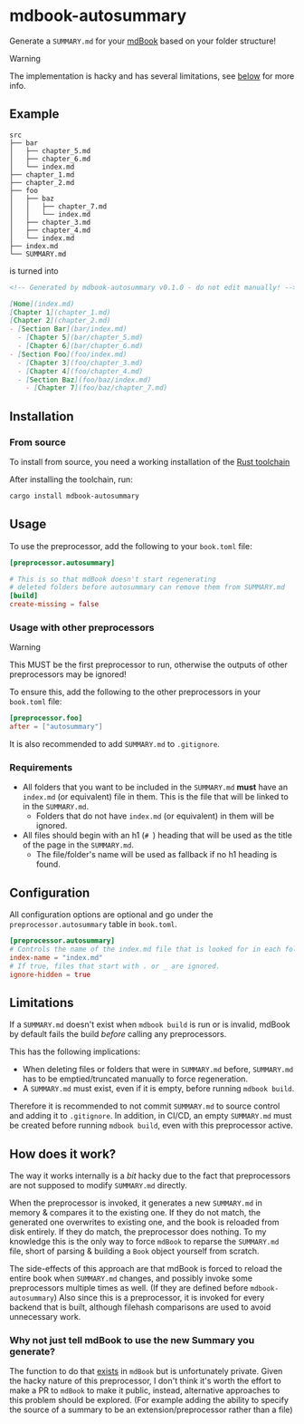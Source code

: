 # mdbook-autosummary

Generate a `SUMMARY.md` for your [mdBook](https://github.com/rust-lang/mdBook) based on your folder structure!

> [!WARNING]
> The implementation is hacky and has several limitations, see [below](#limitations) for more info.

## Example

```
src
├── bar
│   ├── chapter_5.md
│   ├── chapter_6.md
│   └── index.md
├── chapter_1.md
├── chapter_2.md
├── foo
│   ├── baz
│   │   ├── chapter_7.md
│   │   └── index.md
│   ├── chapter_3.md
│   ├── chapter_4.md
│   └── index.md
├── index.md
└── SUMMARY.md
```

is turned into

```markdown
<!-- Generated by mdbook-autosummary v0.1.0 - do not edit manually! -->

[Home](index.md)
[Chapter 1](chapter_1.md)
[Chapter 2](chapter_2.md)
- [Section Bar](bar/index.md)
  - [Chapter 5](bar/chapter_5.md)
  - [Chapter 6](bar/chapter_6.md)
- [Section Foo](foo/index.md)
  - [Chapter 3](foo/chapter_3.md)
  - [Chapter 4](foo/chapter_4.md)
  - [Section Baz](foo/baz/index.md)
    - [Chapter 7](foo/baz/chapter_7.md)

```

## Installation

### From source

To install from source, you need a working installation of the [Rust toolchain](https://rustup.rs/)

After installing the toolchain, run:

```sh
cargo install mdbook-autosummary
```

## Usage

To use the preprocessor, add the following to your `book.toml` file:

```toml
[preprocessor.autosummary]

# This is so that mdBook doesn't start regenerating 
# deleted folders before autosummary can remove them from SUMMARY.md
[build]
create-missing = false
```

### Usage with other preprocessors

> [!WARNING]
> This MUST be the first preprocessor to run, otherwise the outputs of other preprocessors may be ignored!

To ensure this, add the following to the other preprocessors in your `book.toml` file:

```toml
[preprocessor.foo]
after = ["autosummary"]
```

It is also recommended to add `SUMMARY.md` to `.gitignore`.

### Requirements

- All folders that you want to be included in the `SUMMARY.md` **must** have an `index.md` (or equivalent) file in them. This is the file that will be linked to in the `SUMMARY.md`.
  - Folders that do not have `index.md` (or equivalent) in them will be ignored.
- All files should begin with an h1 (`# `) heading that will be used as the title of the page in the `SUMMARY.md`.
  - The file/folder's name will be used as fallback if no h1 heading is found.

## Configuration

All configuration options are optional and go under the `preprocessor.autosummary` table in `book.toml`.

```toml
[preprocessor.autosummary]
# Controls the name of the index.md file that is looked for in each folder.
index-name = "index.md"
# If true, files that start with . or _ are ignored.
ignore-hidden = true
```

## Limitations

If a `SUMMARY.md` doesn't exist when `mdbook build` is run or is invalid, mdBook by default fails the build *before* calling any preprocessors.

This has the following implications:

- When deleting files or folders that were in `SUMMARY.md` before, `SUMMARY.md` has to be emptied/truncated manually to force regeneration.
- A `SUMMARY.md` must exist, even if it is empty, before running `mdbook build`.

Therefore it is recommended to not commit `SUMMARY.md` to source control and adding it to `.gitignore`. In addition, in CI/CD, an empty `SUMMARY.md` must be created before running `mdbook build`,
even with this preprocessor active.

## How does it work?

The way it works internally is a *bit* hacky due to the fact that preprocessors are not supposed to modify `SUMMARY.md` directly. 

When the preprocessor is invoked, it generates a new `SUMMARY.md` in memory & compares it to the existing one. If they do not match, the generated one overwrites to existing one, and the book is reloaded from disk entirely. If they do match, the preprocessor does nothing. To my knowledge this is the only way to force `mdBook` to reparse the `SUMMARY.md` file, short of parsing & building a `Book` object yourself from scratch.

The side-effects of this approach are that mdBook is forced to reload the entire book when `SUMMARY.md` changes, and possibly invoke some preprocessors multiple times as well. (If they are defined before `mdbook-autosummary`) Also since this is a preprocessor, it is invoked for every backend that is built, although filehash comparisons are used to avoid unnecessary work.

### Why not just tell mdBook to use the new Summary you generate?

The function to do that [exists](https://github.com/rust-lang/mdBook/blob/master/src/book/book.rs#L212) in `mdBook` but is unfortunately private. Given the hacky nature of this preprocessor, I don't think it's worth the effort to make a PR to `mdBook` to make it public, instead, alternative approaches to this problem should be explored. (For example adding the ability to specify the source of a summary to be an extension/preprocessor rather than a file)
